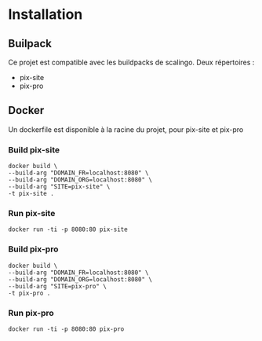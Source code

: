 # Installation


## Builpack

Ce projet est compatible avec les buildpacks de scalingo.
Deux répertoires :
- pix-site
- pix-pro


## Docker

Un dockerfile est disponible à la racine du projet, pour pix-site et pix-pro

### Build pix-site

```shell
docker build \
--build-arg "DOMAIN_FR=localhost:8080" \
--build-arg "DOMAIN_ORG=localhost:8080" \
--build-arg "SITE=pix-site" \
-t pix-site .
```

### Run pix-site

```shell
docker run -ti -p 8080:80 pix-site
```

### Build pix-pro

```shell
docker build \
--build-arg "DOMAIN_FR=localhost:8080" \
--build-arg "DOMAIN_ORG=localhost:8080" \
--build-arg "SITE=pix-pro" \
-t pix-pro .
```

### Run pix-pro

```shell
docker run -ti -p 8080:80 pix-pro
```

